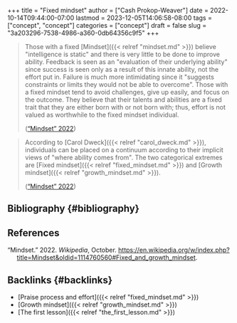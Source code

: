 +++
title = "Fixed mindset"
author = ["Cash Prokop-Weaver"]
date = 2022-10-14T09:44:00-07:00
lastmod = 2023-12-05T14:06:58-08:00
tags = ["concept", "concept"]
categories = ["concept"]
draft = false
slug = "3a203296-7538-4986-a360-0db64356c9f5"
+++

> Those with a fixed [Mindset]({{< relref "mindset.md" >}}) believe "intelligence is static" and there is very little to be done to improve ability. Feedback is seen as an "evaluation of their underlying ability" since success is seen only as a result of this innate ability, not the effort put in. Failure is much more intimidating since it "suggests constraints or limits they would not be able to overcome". Those with a fixed mindset tend to avoid challenges, give up easily, and focus on the outcome. They believe that their talents and abilities are a fixed trait that they are either born with or not born with; thus, effort is not valued as worthwhile to the fixed mindset individual.
>
> (<a href="#citeproc_bib_item_1">“Mindset” 2022</a>)

<!--quoteend-->

> According to [Carol Dweck]({{< relref "carol_dweck.md" >}}), individuals can be placed on a continuum according to their implicit views of "where ability comes from". The two categorical extremes are [Fixed mindset]({{< relref "fixed_mindset.md" >}}) and [Growth mindset]({{< relref "growth_mindset.md" >}}).
>
> (<a href="#citeproc_bib_item_1">“Mindset” 2022</a>)


## Bibliography {#bibliography}

## References

<style>.csl-entry{text-indent: -1.5em; margin-left: 1.5em;}</style><div class="csl-bib-body">
  <div class="csl-entry"><a id="citeproc_bib_item_1"></a>“Mindset.” 2022. <i>Wikipedia</i>, October. <a href="https://en.wikipedia.org/w/index.php?title=Mindset&oldid=1114760560#Fixed_and_growth_mindset">https://en.wikipedia.org/w/index.php?title=Mindset&#38;oldid=1114760560#Fixed_and_growth_mindset</a>.</div>
</div>


## Backlinks {#backlinks}

-   [Praise process and effort]({{< relref "fixed_mindset.md" >}})
-   [Growth mindset]({{< relref "growth_mindset.md" >}})
-   [The first lesson]({{< relref "the_first_lesson.md" >}})
